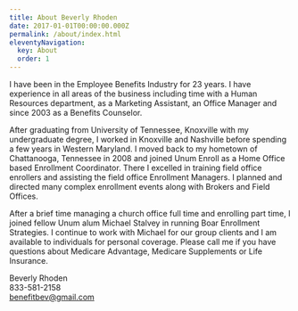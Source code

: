 ```yaml
---
title: About Beverly Rhoden
date: 2017-01-01T00:00:00.000Z
permalink: /about/index.html
eleventyNavigation:
  key: About
  order: 1
---
```

I have been in the Employee Benefits Industry for 23 years.  I have experience in all areas of the business including time with a Human Resources department, as a Marketing Assistant, an Office Manager and since 2003 as a Benefits Counselor.

After graduating from University of Tennessee, Knoxville with my undergraduate degree, I worked in Knoxville and Nashville before spending a few years in Western Maryland.  I moved back to my hometown of Chattanooga, Tennessee in 2008 and joined Unum Enroll as a Home Office based Enrollment Coordinator.  There I excelled in training field office enrollers and assisting the field office Enrollment Managers.  I planned and directed many complex enrollment events along with Brokers and Field Offices.

After a brief time managing a church office full time and enrolling part time, I joined fellow Unum alum Michael Stalvey in running Boar Enrollment Strategies. I continue to work with Michael for our group clients and I am available to individuals for personal coverage. Please call me if you have questions about Medicare Advantage, Medicare Supplements or Life Insurance.

Beverly Rhoden \
833-581-2158\
benefitbev@gmail.com